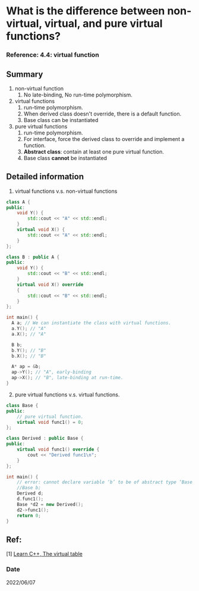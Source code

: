 # What is the difference between non-virtual, virtual, and pure virtual functions?
###  Reference: 4.4: virtual function
## Summary
1. non-virtual function
    1. No late-binding, No run-time polymorphism.
2. virtual functions
    1. run-time polymorphism.
    2. When derived class doesn't override, there is a default function.
    3. Base class can be instantiated
3. pure virtual functions
    1. run-time polymorphism.
    2. For interface, force the derived class to override and implement a function.
    3. **Abstract class**: contain at least one pure virtual function.
    4. Base class **cannot** be instantiated

## Detailed information
1. virtual functions v.s. non-virtual functions 
~~~c++
class A {
public:
    void Y() { 
        std::cout << "A" << std::endl; 
    }
    virtual void X() { 
        std::cout << "A" << std::endl; 
    }
};

class B : public A {
public:
    void Y() { 
        std::cout << "B" << std::endl; 
    }
    virtual void X() override 
    { 
        std::cout << "B" << std::endl; 
    }
};

int main() {
  A a; // We can instantiate the class with virtual functions.
  a.Y(); // "A"
  a.X(); // "A"

  B b;
  b.Y(); // "B"
  b.X(); // "B"

  A* ap = &b;
  ap->Y(); // "A", early-binding
  ap->X(); // "B", late-binding at run-time.
}
~~~

2. pure virtual functions v.s. virtual functions.
~~~c++
class Base {
public:
    // pure virtual function.
    virtual void func1() = 0;
};

class Derived : public Base {
public:
    virtual void func1() override {
        cout << "Derived func1\n";
    }
};

int main() {
    // error: cannot declare variable ‘b’ to be of abstract type ‘Base’
    //Base b; 
    Derived d;
    d.func1();
    Base *d2 = new Derived();
    d2->func1();
    return 0;
}
~~~

## Ref:
[1] [Learn C++, The virtual table](https://stackoverflow.com/questions/19086698/whats-the-difference-between-virtual-functions-and-normal-functions)

### Date
2022/06/07